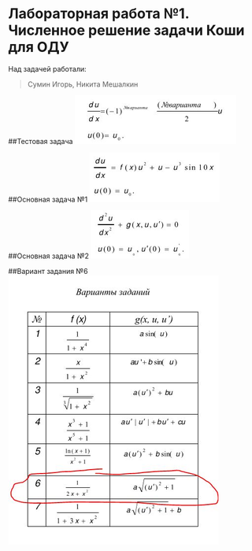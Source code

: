 Лабораторная работа №1.
Численное решение задачи Коши для ОДУ
========

Над задачей работали:
> Сумин Игорь, Никита Мешалкин

##Тестовая задача
![Условие задачи](./test.JPG)

##Основная задача №1
![Условие задачи](./main1.JPG)

##Основная задача №2
![Условие задачи](./main2.JPG)

##Вариант задания №6
![Условие задачи](./var.JPG)
